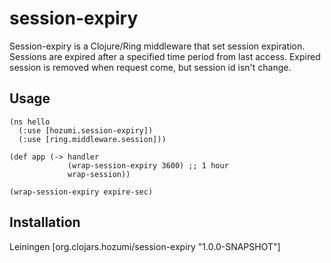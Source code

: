 # session-expiry

Session-expiry is a Clojure/Ring middleware that set session expiration.
Sessions are expired after a specified time period from last access.
Expired session is removed when request come, but session id isn't change.

## Usage

    (ns hello
      (:use [hozumi.session-expiry])
      (:use [ring.middleware.session]))

    (def app (-> handler
                 (wrap-session-expiry 3600) ;; 1 hour
                 wrap-session))

`(wrap-session-expiry expire-sec)`

## Installation
Leiningen
    [org.clojars.hozumi/session-expiry "1.0.0-SNAPSHOT"]
